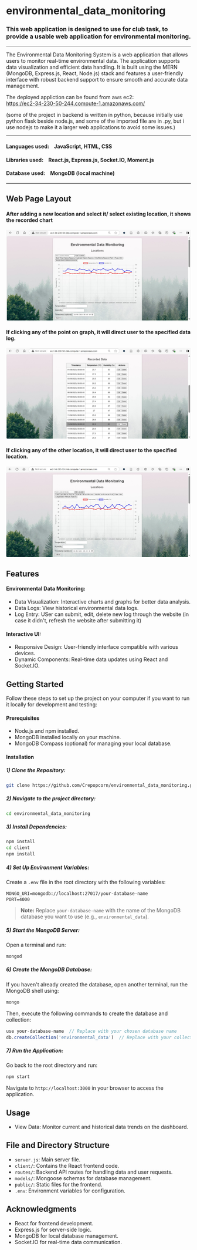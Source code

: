 # environmental_data_monitoring


### This web application is designed to use for club task, to provide a usable web application for environmental monitoring.

---

The Environmental Data Monitoring System is a web application that allows users to monitor real-time environmental data. The application supports data visualization and efficient data handling. It is built using the MERN (MongoDB, Express.js, React, Node.js) stack and features a user-friendly interface with robust backend support to ensure smooth and accurate data management.

The deployed appliction can be found from aws ec2: <br/>
https://ec2-34-230-50-244.compute-1.amazonaws.com/

(some of the project in backend is written in python, because initially use python flask beside node.js, and some of the imported file are in .py, but i use nodejs to make it a larger web applications to avoid some issues.)

---

#### Languages used: &ensp; JavaScript, HTML, CSS
#### Libraries used: &ensp; React.js, Express.js, Socket.IO, Moment.js
#### Database used: &ensp; MongoDB (local machine)

---

## Web Page Layout

#### After adding a new location and select it/ select existing location, it shows the recorded chart
![env_page_1](https://github.com/Crepopcorn/environmental_data_monitoring/blob/main/images/env1.jpg)

#### If clicking any of the point on graph, it will direct user to the specified data log.
![env_page_2](https://github.com/Crepopcorn/environmental_data_monitoring/blob/main/images/env2.jpg)

#### If clicking any of the other location, it will direct user to the specified location.
![env_page_3](https://github.com/Crepopcorn/environmental_data_monitoring/blob/main/images/env3.jpg)
## Features


#### Environmental Data Monitoring:
- Data Visualization: Interactive charts and graphs for better data analysis.
- Data Logs: View historical environmental data logs.
- Log Entry: USer can submit, edit, delete new log through the website (in case it didn't, refresh the website after submitting it)

#### Interactive UI:
- Responsive Design: User-friendly interface compatible with various devices.
- Dynamic Components: Real-time data updates using React and Socket.IO.


## Getting Started

Follow these steps to set up the project on your computer if you want to run it locally for development and testing:

#### Prerequisites
- Node.js and npm installed.
- MongoDB installed locally on your machine.
- MongoDB Compass (optional) for managing your local database.

#### Installation
##### 1) Clone the Repository:

```bash
git clone https://github.com/Crepopcorn/environmental_data_monitoring.git
```

##### 2) Navigate to the project directory:

```bash
cd environmental_data_monitoring
```

##### 3) Install Dependencies:

```bash
npm install
cd client
npm install
```

##### 4) Set Up Environment Variables:

Create a `.env` file in the root directory with the following variables:

```
MONGO_URI=mongodb://localhost:27017/your-database-name
PORT=4000
```

> **Note:** Replace `your-database-name` with the name of the MongoDB database you want to use (e.g., `environmental_data`).

##### 5) Start the MongoDB Server:

Open a terminal and run:

```bash
mongod
```

##### 6) Create the MongoDB Database:

If you haven't already created the database, open another terminal, run the MongoDB shell using:

```bash
mongo
```

Then, execute the following commands to create the database and collection:

```javascript
use your-database-name  // Replace with your chosen database name
db.createCollection('environmental_data')  // Replace with your collection name if needed
```

##### 7) Run the Application:

Go back to the root directory and run:

```bash
npm start
```

Navigate to `http://localhost:3000` in your browser to access the application.

## Usage

- View Data: Monitor current and historical data trends on the dashboard.

## File and Directory Structure

- `server.js`: Main server file.
- `client/`: Contains the React frontend code.
- `routes/`: Backend API routes for handling data and user requests.
- `models/`: Mongoose schemas for database management.
- `public/`: Static files for the frontend.
- `.env`: Environment variables for configuration.

## Acknowledgments
- React for frontend development.
- Express.js for server-side logic.
- MongoDB for local database management.
- Socket.IO for real-time data communication.
